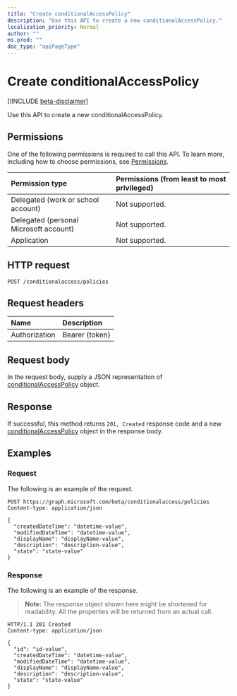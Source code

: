 ```yaml
---
title: "Create conditionalAccessPolicy"
description: "Use this API to create a new conditionalAccessPolicy."
localization_priority: Normal
author: ""
ms.prod: ""
doc_type: "apiPageType"
---
```


# Create conditionalAccessPolicy

[!INCLUDE [beta-disclaimer](../../includes/beta-disclaimer.md)]

Use this API to create a new conditionalAccessPolicy.

## Permissions

One of the following permissions is required to call this API. To learn more, including how to choose permissions, see [Permissions](/graph/permissions-reference).

| Permission type                        | Permissions (from least to most privileged) |
|:---------------------------------------|:--------------------------------------------|
| Delegated (work or school account)     | Not supported. |
| Delegated (personal Microsoft account) | Not supported. |
| Application                            | Not supported. |

## HTTP request

<!-- { "blockType": "ignored" } -->

```http
POST /conditionalaccess/policies
```

## Request headers

| Name          | Description   |
|:--------------|:--------------|
| Authorization | Bearer {token} |

## Request body

In the request body, supply a JSON representation of [conditionalAccessPolicy](../resources/conditionalaccesspolicy.md) object.

## Response

If successful, this method returns `201, Created` response code and a new [conditionalAccessPolicy](../resources/conditionalaccesspolicy.md) object in the response body.

## Examples

### Request

The following is an example of the request.
<!-- {
  "blockType": "request",
  "name": "create_conditionalaccesspolicy_from_conditionalaccessroot"
}-->

```http
POST https://graph.microsoft.com/beta/conditionalaccess/policies
Content-type: application/json

{
  "createdDateTime": "datetime-value",
  "modifiedDateTime": "datetime-value",
  "displayName": "displayName-value",
  "description": "description-value",
  "state": "state-value"
}
```

### Response

The following is an example of the response.

> **Note:** The response object shown here might be shortened for readability. All the properties will be returned from an actual call.

<!-- {
  "blockType": "response",
  "truncated": true,
  "@odata.type": "microsoft.graph.conditionalAccessPolicy"
} -->

```http
HTTP/1.1 201 Created
Content-type: application/json

{
  "id": "id-value",
  "createdDateTime": "datetime-value",
  "modifiedDateTime": "datetime-value",
  "displayName": "displayName-value",
  "description": "description-value",
  "state": "state-value"
}
```

<!-- uuid: 16cd6b66-4b1a-43a1-adaf-3a886856ed98
2019-02-04 14:57:30 UTC -->
<!-- {
  "type": "#page.annotation",
  "description": "Create conditionalAccessPolicy",
  "keywords": "",
  "section": "documentation",
  "tocPath": ""
}-->